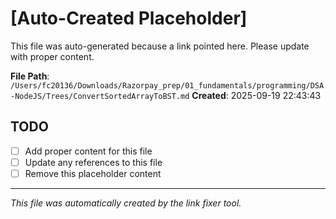# [Auto-Created Placeholder]

This file was auto-generated because a link pointed here.
Please update with proper content.

**File Path**: `/Users/fc20136/Downloads/Razorpay_prep/01_fundamentals/programming/DSA-NodeJS/Trees/ConvertSortedArrayToBST.md`
**Created**: 2025-09-19 22:43:43

## TODO
- [ ] Add proper content for this file
- [ ] Update any references to this file
- [ ] Remove this placeholder content

---
*This file was automatically created by the link fixer tool.*
